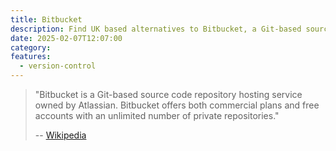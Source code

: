 ```yaml
---
title: Bitbucket
description: Find UK based alternatives to Bitbucket, a Git-based source code repository hosting service owned by Atlassian.
date: 2025-02-07T12:07:00
category: 
features:
  - version-control
---
```

> "Bitbucket is a Git-based source code repository hosting service owned by Atlassian. Bitbucket offers both commercial plans and free accounts with an unlimited number of private repositories."
> 
> -- [Wikipedia](https://en.wikipedia.org/wiki/Bitbucket)